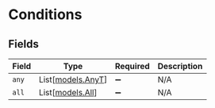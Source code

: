 # Conditions


## Fields

| Field                                  | Type                                   | Required                               | Description                            |
| -------------------------------------- | -------------------------------------- | -------------------------------------- | -------------------------------------- |
| `any`                                  | List[[models.AnyT](../models/anyt.md)] | :heavy_minus_sign:                     | N/A                                    |
| `all`                                  | List[[models.All](../models/all.md)]   | :heavy_minus_sign:                     | N/A                                    |